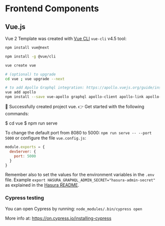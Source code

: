 # Frontend Components

## Vue.js

Vue 2 Template was created with [Vue CLI](https://cli.vuejs.org/) `vue-cli` v4.5 tool:

```bash
npm install vue@next

npm install -g @vue/cli

vue create vue

# (optional) to upgrade 
cd vue ; vue upgrade --next

# to add Apollo Graphql integration: https://apollo.vuejs.org/guide/installation.html#vue-cli-plugin
vue add apollo
npm install --save vue-apollo graphql apollo-client apollo-link apollo-link-http apollo-cache-inmemory graphql-tag
```

🎉  Successfully created project vue.
👉  Get started with the following commands:

 $ cd vue
 $ npm run serve

 To change the default port from 8080 to 5000: `npm run serve -- --port 5000` or configure the file `vue.config.js`:

```javascript
module.exports = {
  devServer: {
    port: 5000
  }
}
```

Remember also to set the values for the environment variables in the `.env` file. Example `export HASURA_GRAPHQL_ADMIN_SECRET="hasura-admin-secret"` as explained in the [Hasura README](../backend/hasura/README.md).

### Cypress testing

You can open Cypress by running: `node_modules/.bin/cypress open`

More info at: <https://on.cypress.io/installing-cypress>
